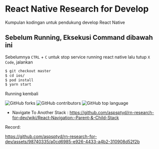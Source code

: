 # React Native Research for Develop
Kumpulan kodingan untuk pendukung develop React Native

## Sebelum Running, Eksekusi Command dibawah ini
Sebelumnya `CTRL` + `C` untuk stop service running react native lalu tutup `X Code`, jalankan

```.sh
$ git checkout master
$ cd ios/
$ pod install
$ yarn start
```

Running kembali

![GitHub forks](https://img.shields.io/github/forks/aspsptyd/rn-research-for-dev.svg) ![GitHub contributors](https://img.shields.io/github/contributors/aspsptyd/rn-research-for-dev.svg) ![GitHub top language](https://img.shields.io/github/languages/top/aspsptyd/rn-research-for-dev.svg)

- Navigate To Another Stack : https://github.com/aspsptyd/rn-research-for-dev/wiki/React-Navigation:-Parent-&-Child-Stack

Record: 

https://github.com/aspsptyd/rn-research-for-dev/assets/98740335/a0cd6985-e926-4433-a4b2-310908d52f2b

